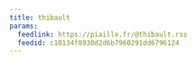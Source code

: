 ```yaml
---
title: thibault
params:
  feedlink: https://piaille.fr/@thibault.rss
  feedid: c10134f8930d2d6b7960291dd6796124
---
```

